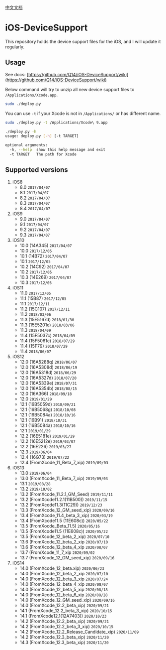 [中文文档](https://github.com/Q14/iOS-DeviceSupport/blob/master/README-%E4%B8%AD%E6%96%87.md)

# iOS-DeviceSupport

This repository holds the device support files for the iOS, and I will update it regularly.

## Usage

See docs: [https://github.com/Q14/iOS-DeviceSupport/wiki](https://github.com/Q14/iOS-DeviceSupport/wiki)

Below command will try to unzip all new device support files to `/Applications/Xcode.app`.

```sh
sudo ./deploy.py
```

You can use `-t` if your Xcode is not in `/Applications/` or has different name.

```sh
sudo ./deploy.py -t /Applications/Xcode\ 9.app
```

```sh
./deploy.py -h
usage: deploy.py [-h] [-t TARGET]

optional arguments:
  -h, --help  show this help message and exit
  -t TARGET   The path for Xcode
```

## Supported versions

1. iOS8
   * 8.0 `2017/04/07`
   * 8.1 `2017/04/07`
   * 8.2 `2017/04/07`
   * 8.3 `2017/04/07`
   * 8.4 `2017/04/07`
2. iOS9
   * 9.0 `2017/04/07`
   * 9.1 `2017/04/07`
   * 9.2 `2017/04/07`
   * 9.3 `2017/04/07`
3. iOS10
   * 10.0 (14A345) `2017/04/07`
   * 10.0 `2017/12/05`
   * 10.1 (14B72) `2017/04/07`
   * 10.1 `2017/12/05`
   * 10.2 (14C92) `2017/04/07`
   * 10.2 `2017/12/05`
   * 10.3 (14E269) `2017/04/07`
   * 10.3 `2017/12/05`
4. iOS11
   * 11.0 `2017/12/05`
   * 11.1 (15B87) `2017/12/05`
   * 11.1 `2017/12/11`
   * 11.2 (15C107) `2017/12/11`
   * 11.2 `2018/03/06`
   * 11.3 (15E5167d) `2018/01/30`
   * 11.3 (15E5201e) `2018/03/06`
   * 11.3 `2018/04/09`
   * 11.4 (15F5037c) `2018/04/09`
   * 11.4 (15F5061c) `2018/07/29`
   * 11.4 (15F79) `2018/07/29`
   * 11.4 `2018/06/07`
5. iOS12
   * 12.0 (16A5288q) `2018/06/07`
   * 12.0 (16A5308d) `2018/06/19`
   * 12.0 (16A5318d) `2018/06/29`
   * 12.0 (16A5327d) `2018/07/20`
   * 12.0 (16A5339e) `2018/07/31`
   * 12.0 (16A5354b) `2018/08/15`
   * 12.0 (16A366) `2018/09/18`
   * 12.0 `2019/01/29`
   * 12.1 (16B5059d) `2018/09/21`
   * 12.1 (16B5068g) `2018/10/08`
   * 12.1 (16B5084a) `2018/10/16`
   * 12.1 (16B91) `2018/10/31`
   * 12.1 (16B5084a) `2018/10/16`
   * 12.1 `2019/01/29`
   * 12.2 (16E5181e) `2019/01/29`
   * 12.2 (16E5212e) `2019/03/07`
   * 12.2 (16E226) `2019/03/27`
   * 12.3 `2019/06/04`
   * 12.4 (16G73) `2019/07/22`
   * 12.4 (FromXcode_11_Beta_7_xip) `2019/09/03`
6. iOS13
   * 13.0 `2019/06/04`
   * 13.0 (FromXcode_11_Beta_7_xip) `2019/09/03`
   * 13.1 `2019/08/28`
   * 13.2 `2019/10/02`
   * 13.2 (FromXcode_11.2.1_GM_Seed) `2019/11/11`
   * 13.2 (FromXcode11.2.1(11B500)) `2019/11/15`
   * 13.2 (FromXcode11.3(11C29)) `2019/12/23`
   * 13.3 (FromXcode_12_GM_seed_xip) `2020/09/16`
   * 13.4 (FromXcode_11.4_beta_3_xip) `2020/03/19`
   * 13.4 (FromXcode11.5 (11E608c)) `2020/05/22`
   * 13.5 (FromXocde_Beta_11.5) `2020/05/16`
   * 13.5 (FromXcode11.5 (11E608c)) `2020/05/22`
   * 13.5 (FromXcode_12_beta_2_xip) `2020/07/10`
   * 13.6 (FromXcode_12_beta_2_xip `2020/07/10`
   * 13.6 (FromXcode_12_beta_4_xip `2020/08/07`
   * 13.7 (FromXcode_11_7_xip `2020/09/02`
   * 13.7 (FromXcode_12_GM_seed_xip) `2020/09/16`
7. iOS14
   * 14.0 (FromXcode_12_beta.xip) `2020/06/23`
   * 14.0 (FromXcode_12_beta_2_xip `2020/07/10`
   * 14.0 (FromXcode_12_beta_3_xip `2020/07/24`
   * 14.0 (FromXcode_12_beta_4_xip `2020/08/07`
   * 14.0 (FromXcode_12_beta_5_xip `2020/08/18`
   * 14.0 (FromXcode_12_beta_6_xip `2020/08/28`
   * 14.0 (FromXcode_12_GM_seed_xip) `2020/09/16`
   * 14.0 (FromXcode_12.2_beta_xip) `2020/09/21`
   * 14.1 (FromXcode_12.2_beta_3_xip) `2020/10/15`
   * 14.1 (FromXcode12.1(12A7403)) `2020/10/23`
   * 14.2 (FromXcode_12.2_beta_xip) `2020/09/21`
   * 14.2 (FromXcode_12.2_beta_3_xip) `2020/10/15`
   * 14.2 (FromXcode_12.2_Release_Candidate_xip) `2020/11/09`
   * 14.2 (FromXcode_12.3_beta_xip) `2020/11/20`
   * 14.3 (FromXcode_12.3_beta_xip) `2020/11/20`


